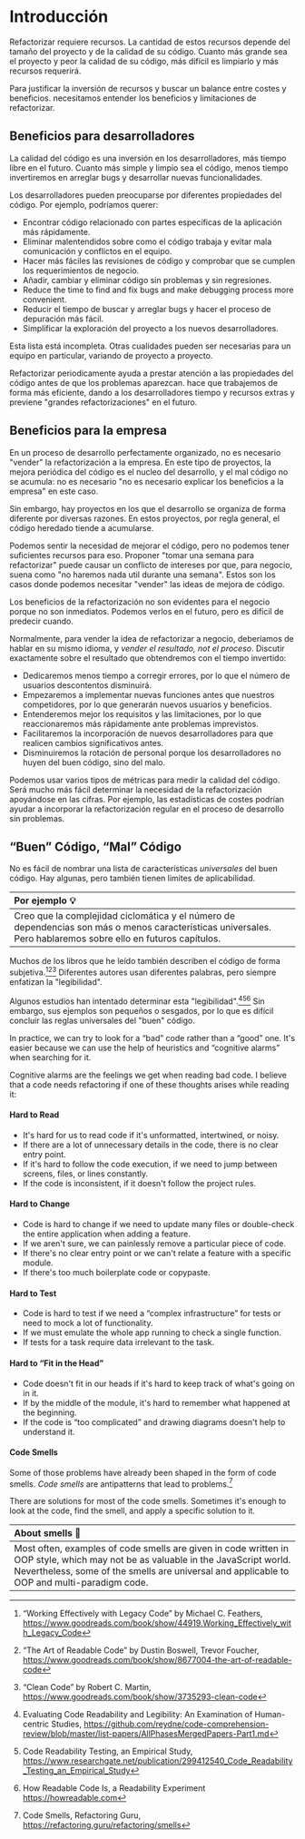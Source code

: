 # Introducción

Refactorizar requiere recursos. La cantidad de estos recursos depende del tamaño del proyecto y de la calidad de su código. Cuanto más grande sea el proyecto y peor la calidad de su código, más difícil es limpiarlo y más recursos requerirá.  

Para justificar la inversión de recursos y buscar un balance entre costes y beneficios. necesitamos entender los beneficios y limitaciones de refactorizar.

## Beneficios para desarrolladores

La calidad del código es una inversión en los desarrolladores, más tiempo libre en el futuro. Cuanto más simple y limpio sea el código, menos tiempo invertiremos en arreglar bugs y desarrollar nuevas funcionalidades.

Los desarrolladores pueden preocuparse por diferentes propiedades del código. Por ejemplo, podríamos querer:

- Encontrar código relacionado con partes específicas de la aplicación más rápidamente.
- Eliminar malentendidos sobre como el código trabaja y evitar mala comunicación y conflictos en el equipo.
- Hacer más fáciles las revisiones de código y comprobar que se cumplen los requerimientos de negocio.
- Añadir, cambiar y eliminar código sin problemas y sin regresiones.
- Reduce the time to find and fix bugs and make debugging process more convenient.
- Reducir el tiempo de buscar y arreglar bugs y hacer el proceso de depuración más fácil.
- Simplificar la exploración del proyecto a los nuevos desarrolladores.

Esta lista está incompleta. Otras cualidades pueden ser necesarias para un equipo en particular, variando de proyecto a proyecto.

Refactorizar periodicamente ayuda a prestar atención a las propiedades del código antes de que los problemas aparezcan. hace que trabajemos de forma más eficiente, dando a los desarrolladores tiempo y recursos extras y previene "grandes refactorizaciones" en el futuro.

## Beneficios para la empresa

En un proceso de desarrollo perfectamente organizado, no es necesario "vender" la refactorización a la empresa. En este tipo de proyectos, la mejora periódica del código es el nucleo del desarrollo, y el mal código no se acumula: no es necesario "no es necesario explicar los beneficios a la empresa" en este caso.

Sin embargo, hay proyectos en los que el desarrollo se organiza de forma diferente por diversas razones. En estos proyectos, por regla general, el código heredado tiende a acumularse.

Podemos sentir la necesidad de mejorar el código, pero no podemos tener suficientes recursos para eso. Proponer "tomar una semana para refactorizar" puede causar un conflicto de intereses por que, para negocio, suena como "no haremos nada util durante una semana". Estos son los casos donde podemos necesitar "vender" las ideas de mejora de código.

Los beneficios de la refactorización no son evidentes para el negocio porque no son inmediatos. Podemos verlos en el futuro, pero es difícil de predecir cuando.

Normalmente, para vender la idea de refactorizar a negocio, deberíamos de hablar en su mismo idioma, y _vender el resultado, not el proceso_. Discutir exactamente sobre el resultado que obtendremos con el tiempo invertido:

- Dedicaremos menos tiempo a corregir errores, por lo que el número de usuarios descontentos disminuirá.
- Empezaremos a implementar nuevas funciones antes que nuestros competidores, por lo que generarán nuevos usuarios y beneficios.
- Entenderemos mejor los requisitos y las limitaciones, por lo que reaccionaremos más rápidamente ante problemas imprevistos.
- Facilitaremos la incorporación de nuevos desarrolladores para que realicen cambios significativos antes.
- Disminuiremos la rotación de personal porque los desarrolladores no huyen del buen código, sino del malo.

Podemos usar varios tipos de métricas para medir la calidad del código. Será mucho más fácil determinar la necesidad de la refactorización apoyándose en las cifras. Por ejemplo, las estadísticas de costes podrían ayudar a incorporar la refactorización regular en el proceso de desarrollo sin problemas. 

## “Buen” Código, “Mal” Código

No es fácil de nombrar una lista de características _universales_ del buen código. Hay algunas, pero también tienen limites de aplicabilidad.

| Por ejemplo 💡                                                                                                                                                |
|:--------------------------------------------------------------------------------------------------------------------------------------------------------------|
| Creo que la complejidad ciclomática y el número de dependencias son más o menos características universales. Pero hablaremos sobre ello en futuros capítulos. |

Muchos de los libros que he leído también describen el código de forma subjetiva.[^workingeffectively][^readablecode][^cleancode] Diferentes autores usan diferentes palabras, pero siempre enfatizan la "legibilidad".

Algunos estudios han intentado determinar esta "legibilidad".[^evaluatingstudies][^readability][^howreadable] Sin embargo, sus ejemplos son pequeños o sesgados, por lo que es difícil concluir las reglas universales del "buen" código.
 
In practice, we can try to look for a “bad” code rather than a “good” one. It's easier because we can use the help of heuristics and “cognitive alarms” when searching for it.

Cognitive alarms are the feelings we get when reading bad code. I believe that a code needs refactoring if one of these thoughts arises while reading it:

#### Hard to Read

- It's hard for us to read code if it's unformatted, intertwined, or noisy.
- If there are a lot of unnecessary details in the code, there is no clear entry point.
- If it's hard to follow the code execution, if we need to jump between screens, files, or lines constantly.
- If the code is inconsistent, if it doesn't follow the project rules.

#### Hard to Change

- Code is hard to change if we need to update many files or double-check the entire application when adding a feature.
- If we aren't sure, we can painlessly remove a particular piece of code.
- If there's no clear entry point or we can't relate a feature with a specific module.
- If there's too much boilerplate code or copypaste.

#### Hard to Test

- Code is hard to test if we need a “complex infrastructure” for tests or need to mock a lot of functionality.
- If we must emulate the whole app running to check a single function.
- If tests for a task require data irrelevant to the task.

#### Hard to “Fit in the Head”

- Code doesn't fit in our heads if it's hard to keep track of what's going on in it.
- If by the middle of the module, it's hard to remember what happened at the beginning.
- If the code is “too complicated” and drawing diagrams doesn't help to understand it.

#### Code Smells

Some of those problems have already been shaped in the form of code smells. _Code smells_ are antipatterns that lead to problems.[^smells]

There are solutions for most of the code smells. Sometimes it's enough to look at the code, find the smell, and apply a specific solution to it.

| About smells 🦨                                                                                                                                                                                                                 |
|:--------------------------------------------------------------------------------------------------------------------------------------------------------------------------------------------------------------------------------|
| Most often, examples of code smells are given in code written in OOP style, which may not be as valuable in the JavaScript world. Nevertheless, some of the smells are universal and applicable to OOP and multi-paradigm code. |

[^workingeffectively]: “Working Effectively with Legacy Code” by Michael C. Feathers, https://www.goodreads.com/book/show/44919.Working_Effectively_with_Legacy_Code
[^readablecode]: “The Art of Readable Code” by Dustin Boswell, Trevor Foucher, https://www.goodreads.com/book/show/8677004-the-art-of-readable-code
[^cleancode]: “Clean Code” by Robert C. Martin, https://www.goodreads.com/book/show/3735293-clean-code
[^evaluatingstudies]: Evaluating Code Readability and Legibility: An Examination of Human-centric Studies, https://github.com/reydne/code-comprehension-review/blob/master/list-papers/AllPhasesMergedPapers-Part1.md
[^readability]: Code Readability Testing, an Empirical Study, https://www.researchgate.net/publication/299412540_Code_Readability_Testing_an_Empirical_Study
[^howreadable]: How Readable Code Is, a Readability Experiment https://howreadable.com
[^smells]: Code Smells, Refactoring Guru, https://refactoring.guru/refactoring/smells

